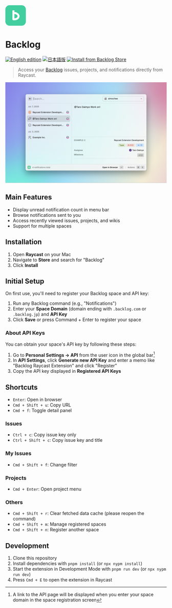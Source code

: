 <img src="./assets/icon-brand.png" alt="Backlog" width="64" height="64">

# Backlog

[![English edition](https://img.shields.io/badge/README-English-blue)](/README.md)
[![日本語版](https://img.shields.io/badge/README-日本語-blue)](/README.ja.md)
[![Install from Backlog Store](https://img.shields.io/badge/Raycast_Store-Backlog-ff6363?logo=raycast)](https://www.raycast.com/simochee/backlog)

> Access your [Backlog](https://backlog.com) issues, projects, and notifications directly from Raycast.

![](metadata/backlog-1.png)

## Main Features

- Display unread notification count in menu bar
- Browse notifications sent to you
- Access recently viewed issues, projects, and wikis
- Support for multiple spaces

## Installation

1. Open **Raycast** on your Mac
2. Navigate to **Store** and search for "Backlog"
3. Click **Install**

## Initial Setup

On first use, you'll need to register your Backlog space and API key:

1. Run any Backlog command (e.g., "Notifications")
2. Enter your **Space Domain** (domain ending with `.backlog.com` or `.backlog.jp`) and **API Key**
3. Click **Save** or press Command + Enter to register your space

### About API Keys

You can obtain your space's API key by following these steps:

1. Go to **Personal Settings → API** from the user icon in the global bar[^1]
2. In **API Settings**, click **Generate new API Key** and enter a memo like "Backlog Raycast Extension" and click "Register"
3. Copy the API key displayed in **Registered API Keys**

[^1]: A link to the API page will be displayed when you enter your space domain in the space registration screen

## Shortcuts

- `Enter`: Open in browser
- `Cmd + Shift + u`: Copy URL
- `Cmd + f`: Toggle detail panel

### Issues

- `Ctrl + c`: Copy issue key only
- `Ctrl + Shift + c`: Copy issue key and title

### My Issues

- `Cmd + Shift + f`: Change filter

### Projects

- `Cmd + Enter`: Open project menu

### Others

- `Cmd + Shift + r`: Clear fetched data cache (please reopen the command)
- `Cmd + Shift + m`: Manage registered spaces
- `Cmd + Shift + n`: Register another space

## Development

1. Clone this repository
1. Install dependencies with `pnpm install` (or `npx nypm install`)
1. Start the extension in Development Mode with `pnpm run dev` (or `npx nypm run dev`)
1. Press `Cmd + E` to open the extension in Raycast
